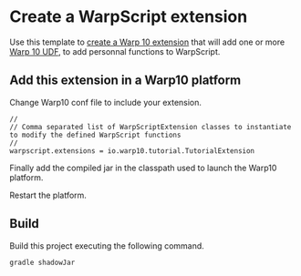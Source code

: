 # Create a WarpScript extension

Use this template to [create a Warp 10 extension](http://www.warp10.io/howto/create-a-warpscript-extension/) that will add one or more [Warp 10 UDF](http://www.warp10.io/howto/create-a-udf/), to add personnal functions to WarpScript.

## Add this extension in a Warp10 platform

Change Warp10 conf file to include your extension. 

```
//
// Comma separated list of WarpScriptExtension classes to instantiate to modify the defined WarpScript functions
//
warpscript.extensions = io.warp10.tutorial.TutorialExtension
```
Finally add the compiled jar in the classpath used to launch the Warp10 platform.

Restart the platform.

## Build

Build this project executing the following command.

```
gradle shadowJar
```


